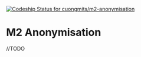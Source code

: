 [ ![Codeship Status for cuongmits/m2-anonymisation](https://codeship.com/projects/59a8f470-c423-0133-898f-2ef1e637deea/status?branch=master)](https://codeship.com/projects/138247)

# M2 Anonymisation

//TODO
